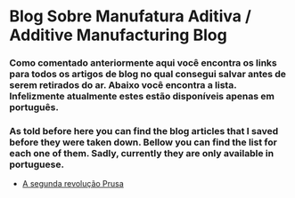 # Blog Sobre Manufatura Aditiva / Additive Manufacturing Blog


### Como comentado anteriormente aqui você encontra os links para todos os artigos de blog  no qual consegui salvar antes de serem retirados do ar. Abaixo você encontra a lista. Infelizmente atualmente estes estão disponíveis apenas em português.
### As told before here you can find the blog articles that I saved before they were taken down. Bellow you can find the list for each one of them. Sadly, currently they are only available in portuguese.

- [A segunda revolução Prusa]()
